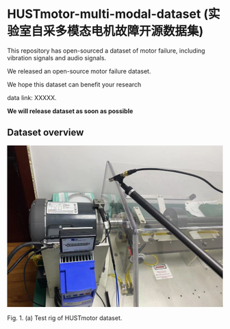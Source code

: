 # HUSTmotor-multi-modal-dataset (实验室自采多模态电机故障开源数据集)
This repository has open-sourced a dataset of motor failure, including vibration signals and audio signals.

We released an open-source motor failure dataset. 

We hope this dataset can benefit your research

data link: XXXXX.

**We will release dataset as soon as possible**

## Dataset overview


 ![image](https://github.com/CHAOZHAO-1/HUSTmotor-multi-modal-dataset/blob/main/IMG/%E8%AF%95%E9%AA%8C%E5%8F%B0%E7%A4%BA%E6%84%8F%E7%85%A7-1.jpg)
 
Fig. 1. (a) Test rig of HUSTmotor dataset.
